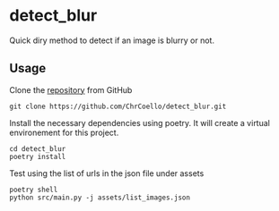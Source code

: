 # detect_blur

Quick diry method to detect if an image is blurry or not.

## Usage

Clone the [repository](https://github.com/ChrCoello/detect_blur.git) from GitHub
```shell
git clone https://github.com/ChrCoello/detect_blur.git
```

Install the necessary dependencies using poetry. It will create a virtual environement for this project.
```shell
cd detect_blur
poetry install
```

Test using the list of urls in the json file under assets
```shell
poetry shell 
python src/main.py -j assets/list_images.json
```